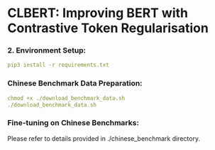 # CLBERT: Improving BERT with Contrastive Token Regularisation

### 2. Environment Setup:
```yaml
pip3 install -r requirements.txt
```

### Chinese Benchmark Data Preparation:
```yaml
chmod +x ./download_benchmark_data.sh
./download_benchmark_data.sh
```

### Fine-tuning on Chinese Benchmarks:
Please refer to details provided in ./chinese_benchmark directory.

